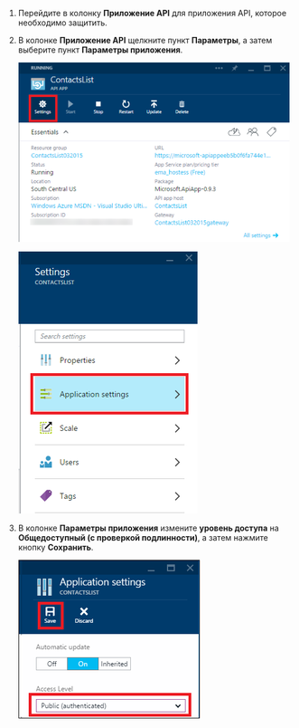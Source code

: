 1. Перейдите в колонку **Приложение API** для приложения API, которое необходимо защитить.

2. В колонке **Приложение API** щелкните пункт **Параметры**, а затем выберите пункт **Параметры приложения**.

	![Щелкните «Параметры»](./media/app-service-api-config-auth/clicksettings.png)

	![Щелкните «Параметры приложения»](./media/app-service-api-config-auth/clickbasicsettings.png)

3. В колонке **Параметры приложения** измените **уровень доступа** на **Общедоступный (с проверкой подлинности)**, а затем нажмите кнопку **Сохранить**.

	![Щелкните «Основные параметры»](./media/app-service-api-config-auth/setpublicauth.png)

<!---HONumber=July15_HO5-->